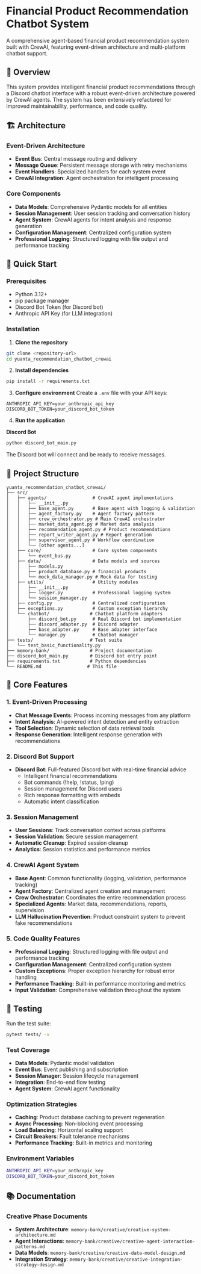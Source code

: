 # Financial Product Recommendation Chatbot System

A comprehensive agent-based financial product recommendation system built with CrewAI, featuring event-driven architecture and multi-platform chatbot support.

## 🎯 Overview

This system provides intelligent financial product recommendations through a Discord chatbot interface with a robust event-driven architecture powered by CrewAI agents. The system has been extensively refactored for improved maintainability, performance, and code quality.

## 🏗️ Architecture

### Event-Driven Architecture
- **Event Bus**: Central message routing and delivery
- **Message Queue**: Persistent message storage with retry mechanisms
- **Event Handlers**: Specialized handlers for each system event
- **CrewAI Integration**: Agent orchestration for intelligent processing

### Core Components
- **Data Models**: Comprehensive Pydantic models for all entities
- **Session Management**: User session tracking and conversation history
- **Agent System**: CrewAI agents for intent analysis and response generation
- **Configuration Management**: Centralized configuration system
- **Professional Logging**: Structured logging with file output and performance tracking

## 🚀 Quick Start

### Prerequisites
- Python 3.12+
- pip package manager
- Discord Bot Token (for Discord bot)
- Anthropic API Key (for LLM integration)

### Installation

1. **Clone the repository**
```bash
git clone <repository-url>
cd yuanta_recommendation_chatbot_crewai
```

2. **Install dependencies**
```bash
pip install -r requirements.txt
```

3. **Configure environment**
Create a `.env` file with your API keys:
```env
ANTHROPIC_API_KEY=your_anthropic_api_key
DISCORD_BOT_TOKEN=your_discord_bot_token
```

4. **Run the application**

**Discord Bot**
```bash
python discord_bot_main.py
```
The Discord bot will connect and be ready to receive messages.

## 📁 Project Structure

```
yuanta_recommendation_chatbot_crewai/
├── src/
│   ├── agents/                 # CrewAI agent implementations
│   │   ├── __init__.py
│   │   ├── base_agent.py       # Base agent with logging & validation
│   │   ├── agent_factory.py    # Agent factory pattern
│   │   ├── crew_orchestrator.py # Main CrewAI orchestrator
│   │   ├── market_data_agent.py # Market data analysis
│   │   ├── recommendation_agent.py # Product recommendations
│   │   ├── report_writer_agent.py # Report generation
│   │   ├── supervisor_agent.py # Workflow coordination
│   │   └── [other agents...]
│   ├── core/                   # Core system components
│   │   └── event_bus.py
│   ├── data/                   # Data models and sources
│   │   ├── models.py
│   │   ├── product_database.py # financial products
│   │   └── mock_data_manager.py # Mock data for testing
│   ├── utils/                  # Utility modules
│   │   ├── __init__.py
│   │   ├── logger.py           # Professional logging system
│   │   └── session_manager.py
│   ├── config.py               # Centralized configuration
│   ├── exceptions.py           # Custom exception hierarchy
│   └── chatbot/               # Chatbot platform adapters
│       ├── discord_bot.py      # Real Discord bot implementation
│       ├── discord_adapter.py  # Discord adapter
│       ├── base_adapter.py     # Base adapter interface
│       └── manager.py          # Chatbot manager
├── tests/                     # Test suite
│   └── test_basic_functionality.py
├── memory-bank/               # Project documentation
├── discord_bot_main.py        # Discord bot entry point
├── requirements.txt           # Python dependencies
└── README.md                 # This file
```

## 🔧 Core Features

### 1. Event-Driven Processing
- **Chat Message Events**: Process incoming messages from any platform
- **Intent Analysis**: AI-powered intent detection and entity extraction
- **Tool Selection**: Dynamic selection of data retrieval tools
- **Response Generation**: Intelligent response generation with recommendations

### 2. Discord Bot Support
- **Discord Bot**: Full-featured Discord bot with real-time financial advice
  - Intelligent financial recommendations
  - Bot commands (!help, !status, !ping)
  - Session management for Discord users
  - Rich response formatting with embeds
  - Automatic intent classification

### 3. Session Management
- **User Sessions**: Track conversation context across platforms
- **Session Validation**: Secure session management
- **Automatic Cleanup**: Expired session cleanup
- **Analytics**: Session statistics and performance metrics

### 4. CrewAI Agent System
- **Base Agent**: Common functionality (logging, validation, performance tracking)
- **Agent Factory**: Centralized agent creation and management
- **Crew Orchestrator**: Coordinates the entire recommendation process
- **Specialized Agents**: Market data, recommendations, reports, supervision
- **LLM Hallucination Prevention**: Product constraint system to prevent fake recommendations

### 5. Code Quality Features
- **Professional Logging**: Structured logging with file output and performance tracking
- **Configuration Management**: Centralized configuration system
- **Custom Exceptions**: Proper exception hierarchy for robust error handling
- **Performance Tracking**: Built-in performance monitoring and metrics
- **Input Validation**: Comprehensive validation throughout the system



## 🧪 Testing

Run the test suite:
```bash
pytest tests/ -v
```

### Test Coverage
- **Data Models**: Pydantic model validation
- **Event Bus**: Event publishing and subscription
- **Session Manager**: Session lifecycle management
- **Integration**: End-to-end flow testing
- **Agent System**: CrewAI agent functionality

### Optimization Strategies
- **Caching**: Product database caching to prevent regeneration
- **Async Processing**: Non-blocking event processing
- **Load Balancing**: Horizontal scaling support
- **Circuit Breakers**: Fault tolerance mechanisms
- **Performance Tracking**: Built-in metrics and monitoring


### Environment Variables
```bash
ANTHROPIC_API_KEY=your_anthropic_key
DISCORD_BOT_TOKEN=your_discord_bot_token
```

## 📚 Documentation

### Creative Phase Documents
- **System Architecture**: `memory-bank/creative/creative-system-architecture.md`
- **Agent Interactions**: `memory-bank/creative/creative-agent-interaction-patterns.md`
- **Data Models**: `memory-bank/creative/creative-data-model-design.md`
- **Integration Strategy**: `memory-bank/creative/creative-integration-strategy-design.md`